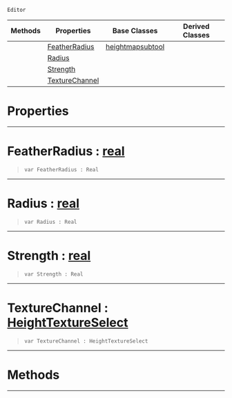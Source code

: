  `Editor`

|Methods|Properties|Base Classes|Derived Classes|
|---|---|---|---|
| |[ FeatherRadius](https://github.com/PlasmaEngine/PlasmaDocs/blob/master/code_reference/class_reference/weightpaintertool.markdown#featherradius-plasma-engin)|[heightmapsubtool](https://github.com/PlasmaEngine/PlasmaDocs/blob/master/code_reference/class_reference/heightmapsubtool.markdown)| |
| |[ Radius](https://github.com/PlasmaEngine/PlasmaDocs/blob/master/code_reference/class_reference/weightpaintertool.markdown#radius-plasma-engine-docum)| | |
| |[ Strength](https://github.com/PlasmaEngine/PlasmaDocs/blob/master/code_reference/class_reference/weightpaintertool.markdown#strength-plasma-engine-doc)| | |
| |[ TextureChannel](https://github.com/PlasmaEngine/PlasmaDocs/blob/master/code_reference/class_reference/weightpaintertool.markdown#texturechannel-plasma-engi)| | |


 #  Properties


---  
 #  FeatherRadius : [real](https://github.com/PlasmaEngine/PlasmaDocs/blob/master/code_reference/lightning_base_types/real.markdown)

> 
> ``` lang=cpp, name=Lightning
> var FeatherRadius : Real


---  
 #  Radius : [real](https://github.com/PlasmaEngine/PlasmaDocs/blob/master/code_reference/lightning_base_types/real.markdown)

> 
> ``` lang=cpp, name=Lightning
> var Radius : Real


---  
 #  Strength : [real](https://github.com/PlasmaEngine/PlasmaDocs/blob/master/code_reference/lightning_base_types/real.markdown)

> 
> ``` lang=cpp, name=Lightning
> var Strength : Real


---  
 #  TextureChannel : [HeightTextureSelect](https://github.com/PlasmaEngine/PlasmaDocs/blob/master/code_reference/enum_reference.markdown#heighttextureselect)

> 
> ``` lang=cpp, name=Lightning
> var TextureChannel : HeightTextureSelect


---  
 #  Methods


---  
 

 